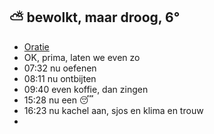 ##  ⛅ bewolkt, maar droog, 6°
- [Oratie](https://u.pcloud.link/publink/show?code=XZObXLVZNpG48kKzh44ns1UAcDcfUYo5MiMy)
- OK, prima, laten we even zo
- 07:32 nu oefenen
- 08:11 nu ontbijten
- 09:40 even koffie, dan zingen
- 15:28 nu een 😴
- 16:23 nu kachel aan, sjos en klima en trouw
-